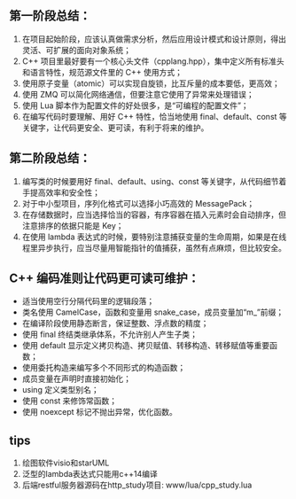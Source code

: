 ## 第一阶段总结：
1. 在项目起始阶段，应该认真做需求分析，然后应用设计模式和设计原则，得出灵活、可扩展的面向对象系统；
2. C++ 项目里最好要有一个核心头文件（cpplang.hpp），集中定义所有标准头和语言特性，规范源文件里的 C++ 使用方式；
3. 使用原子变量（atomic）可以实现自旋锁，比互斥量的成本要低，更高效；
4. 使用 ZMQ 可以简化网络通信，但要注意它使用了异常来处理错误；
5. 使用 Lua 脚本作为配置文件的好处很多，是“可编程的配置文件”；
6. 在编写代码时要理解、用好 C++ 特性，恰当地使用 final、default、const 等关键字，让代码更安全、更可读，有利于将来的维护。

## 第二阶段总结：
1. 编写类的时候要用好 final、default、using、const 等关键字，从代码细节着手提高效率和安全性；
2. 对于中小型项目，序列化格式可以选择小巧高效的 MessagePack；
3. 在存储数据时，应当选择恰当的容器，有序容器在插入元素时会自动排序，但注意排序的依据只能是 Key；
4. 在使用 lambda 表达式的时候，要特别注意捕获变量的生命周期，如果是在线程里异步执行，应当尽量用智能指针的值捕获，虽然有点麻烦，但比较安全。

## C++ 编码准则让代码更可读可维护：
* 适当使用空行分隔代码里的逻辑段落；
* 类名使用 CamelCase，函数和变量用 snake_case，成员变量加“m_”前缀；
* 在编译阶段使用静态断言，保证整数、浮点数的精度；
* 使用 final 终结类继承体系，不允许别人产生子类；
* 使用 default 显示定义拷贝构造、拷贝赋值、转移构造、转移赋值等重要函数；
* 使用委托构造来编写多个不同形式的构造函数；
* 成员变量在声明时直接初始化；
* using 定义类型别名；
* 使用 const 来修饰常函数；
* 使用 noexcept 标记不抛出异常，优化函数。

## tips
1. 绘图软件visio和starUML
2. 泛型的lambda表达式只能用c++14编译
3. 后端restful服务器源码在http_study项目: www/lua/cpp_study.lua